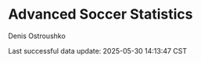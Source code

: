 # Advanced Soccer Statistics
Denis Ostroushko

<!-- gfm -->

Last successful data update: 2025-05-30 14:13:47 CST
